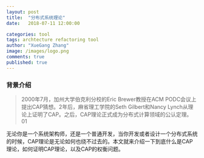 ```yaml
---
layout: post
title:  "分布式系统理论"
date:   2018-07-11 12:00:00

categories: tool
tags: archtecture refactoring tool
author: "XueGang Zhang"
image: /images/logo.png
comments: true
published: true
---
```


### 背景介绍

> 2000年7月，加州大学伯克利分校的Eric Brewer教授在ACM PODC会议上提出CAP猜想。2年后，麻省理工学院的Seth Gilbert和Nancy Lynch从理论上证明了CAP。之后，CAP理论正式成为分布式计算领域的公认定理。
01

无论你是一个系统架构师，还是一个普通开发，当你开发或者设计一个分布式系统的时候，CAP理论是无论如何也绕不过去的。本文就来介绍一下到底什么是CAP理论，如何证明CAP理论，以及CAP的权衡问题。
